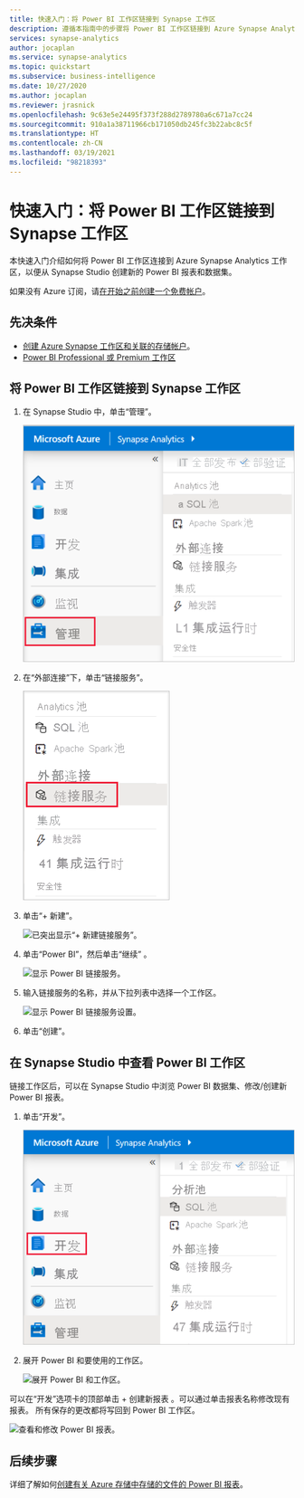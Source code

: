 ```yaml
---
title: 快速入门：将 Power BI 工作区链接到 Synapse 工作区
description: 遵循本指南中的步骤将 Power BI 工作区链接到 Azure Synapse Analytics 工作区。
services: synapse-analytics
author: jocaplan
ms.service: synapse-analytics
ms.topic: quickstart
ms.subservice: business-intelligence
ms.date: 10/27/2020
ms.author: jocaplan
ms.reviewer: jrasnick
ms.openlocfilehash: 9c63e5e24495f373f288d2789780a6c671a7cc24
ms.sourcegitcommit: 910a1a38711966cb171050db245fc3b22abc8c5f
ms.translationtype: HT
ms.contentlocale: zh-CN
ms.lasthandoff: 03/19/2021
ms.locfileid: "98218393"
---
```

# <a name="quickstart-linking-a-power-bi-workspace-to-a-synapse-workspace"></a>快速入门：将 Power BI 工作区链接到 Synapse 工作区

本快速入门介绍如何将 Power BI 工作区连接到 Azure Synapse Analytics 工作区，以便从 Synapse Studio 创建新的 Power BI 报表和数据集。

如果没有 Azure 订阅，请[在开始之前创建一个免费帐户](https://azure.microsoft.com/free/)。

## <a name="prerequisites"></a>先决条件

- [创建 Azure Synapse 工作区和关联的存储帐户](quickstart-create-workspace.md)。
- [Power BI Professional 或 Premium 工作区](/power-bi/service-create-the-new-workspaces)

## <a name="link-power-bi-workspace-to-your-synapse-workspace"></a>将 Power BI 工作区链接到 Synapse 工作区

1. 在 Synapse Studio 中，单击“管理”。

    ![Synapse Studio 单击管理。](media/quickstart-link-powerbi/synapse-studio-click-manage.png)

2. 在“外部连接”下，单击“链接服务”。

    ![已突出显示链接服务。](media/quickstart-link-powerbi/manage-click-linked-services.png)

3. 单击“+ 新建”。

    ![已突出显示“+ 新建链接服务”。](media/quickstart-link-powerbi/new-highlighted.png)

4. 单击“Power BI”，然后单击“继续” 。

    ![显示 Power BI 链接服务。](media/quickstart-link-powerbi/powerbi-linked-service.png)

5. 输入链接服务的名称，并从下拉列表中选择一个工作区。

    ![显示 Power BI 链接服务设置。](media/quickstart-link-powerbi/workspace-link-dialog.png)

6. 单击“创建”。

## <a name="view-power-bi-workspace-in-synapse-studio"></a>在 Synapse Studio 中查看 Power BI 工作区

链接工作区后，可以在 Synapse Studio 中浏览 Power BI 数据集、修改/创建新 Power BI 报表。

1. 单击“开发”。

    ![Synapse Studio 单击“开发”。](media/quickstart-link-powerbi/synapse-studio-click-develop.png)

2. 展开 Power BI 和要使用的工作区。

    ![展开 Power BI 和工作区。](media/quickstart-link-powerbi/develop-expand-powerbi.png)

可以在“开发”选项卡的顶部单击 + 创建新报表 。可以通过单击报表名称修改现有报表。 所有保存的更改都将写回到 Power BI 工作区。

![查看和修改 Power BI 报表。](media/quickstart-link-powerbi/powerbi-report.png)


## <a name="next-steps"></a>后续步骤

详细了解如何[创建有关 Azure 存储中存储的文件的 Power BI 报表](sql/tutorial-connect-power-bi-desktop.md)。